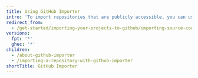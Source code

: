```yaml
---
title: Using GitHub Importer
intro: 'To import repositories that are publicly accessible, you can use {% data variables.product.prodname_importer %}.'
redirect_from:
  - /get-started/importing-your-projects-to-github/importing-source-code-to-github
versions:
  fpt: '*'
  ghec: '*'
children:
  - /about-github-importer
  - /importing-a-repository-with-github-importer
shortTitle: GitHub Importer
---
```

